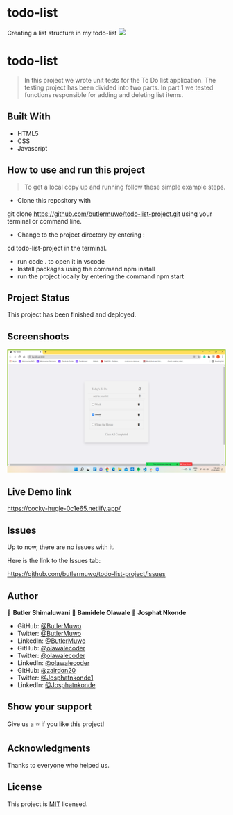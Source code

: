 # todo-list
Creating a list structure in my todo-list
![](https://img.shields.io/badge/Microverse-blueviolet)

# todo-list
> In this project we wrote unit tests for the To Do list application. The testing project has been divided into two parts. In part 1 we tested functions responsible for adding and deleting list items.

## Built With

- HTML5
- CSS
- Javascript

## How to use and run this project

>To get a local copy up and running follow these simple example steps.

- Clone this repository with

git clone https://github.com/butlermuwo/todo-list-project.git using your terminal or command line.

- Change to the project directory by entering :

cd todo-list-project in the terminal.

- run code . to open it in vscode
- Install packages using the command npm install
- run the project locally by entering the command npm start



## Project Status
This project has been  finished and deployed.

## Screenshoots
![screenshot (42)](https://github.com/butlermuwo/todo-list-project/blob/testing-todo-list1/screenshot/todo-list-project.png)

## Live Demo link
https://cocky-hugle-0c1e65.netlify.app/

## Issues

Up to now, there are no issues with it.

Here is the link to the Issues tab:

https://github.com/butlermuwo/todo-list-project/issues

## Author

👤 **Butler Shimaluwani**
👤 **Bamidele Olawale**
👤 **Josphat Nkonde**


- GitHub: [@ButlerMuwo](https://github.com/butlermuwo)
- Twitter: [@ButlerMuwo](https://twitter.com/ButlerMuwo)
- LinkedIn: [@ButlerMuwo](https://www.linkedin.com/in/butler-shimaluwani-41a680159/)
- GitHub: [@olawalecoder](https://github.com/olawalecoder)
- Twitter: [@olawalecoder](https://twitter.com/olawalecoder)
- LinkedIn: [@olawalecoder](https://www.linkedin.com/in/butler-shimaluwani-41a680159/)
- GitHub: [@zairdon20](https://github.com/zairdon20)
- Twitter: [@Josphatnkonde1](https://twitter.com/Josphatnkonde1)
- LinkedIn: [@Josphatnkonde](https://www.linkedin.com/in/josphat-nkonde-092510183/)


## Show your support

Give us a ⭐️ if you like this project!

## Acknowledgments

Thanks to everyone who helped us.

## License
This project is [MIT](./MIT.md) licensed.